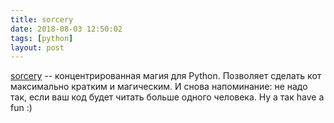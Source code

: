 ```yaml
---
title: sorcery
date: 2018-08-03 12:50:02
tags: [python]
layout: post
---
```


[sorcery](https://github.com/alexmojaki/sorcery) -- концентрированная магия для Python. Позволяет сделать кот максимально кратким и магическим. И снова напоминание: не надо так, если ваш код будет читать больше одного человека. Ну а так have a fun :)
